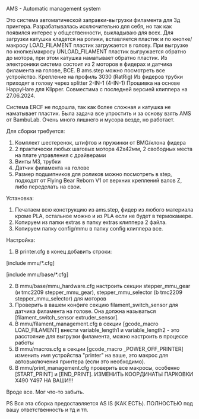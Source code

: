 AMS - Automatic management system

Это система автоматической заправки-выгрузки филамента для 3д принтера. Разрабатывалась исключительно для себя, но так как появился интерес у общественности, выкладываю для всех.
Для загрузки катушка кладется на ролики, вставляется пластик и по кнопке/макросу LOAD_FILAMENT пластик загружается в голову.
При выгрузке по кнопке/макросу UNLOAD_FILAMENT пластик выгружается обратно до мотора, при этом катушка наматывает обратно пластик.
Из электроники система состоит из 2 моторов в фидерах и датчика филамента на голове, ВСЕ.
В ams.step можно посмотреть все устройство.
Крепление на профиль 3030 (RatRig)
Из фидеров трубки приходят в голову через splitter 2-IN-1 (4-IN-1)
Прошивка на основе HappyHare для Klipper. Совместима с последней версией клиппера на 27.06.2024.

Система ERCF не подошла, так как более сложная и катушка не наматывает пластик. Была задача все упростить и за основу взять AMS от BambuLab.
Очень много лишнего и мусора везде, но работает.

Для сборки требуется:

1. Комплект шестеренок, штифтов и пружинки от BMG/клона фидера
2. 2 практически любых шаговых мотора 42х42мм, 2 свободных места на плате управления с драйверами
3. Винты М3, трубки
4. Датчик филамента на голове
5. Размер подшипников для роликов можно посмотреть в step, подходят от Flying Bear Reborn V1 от верхних креплений валов Z, либо переделать на свои.

Установка:

1. Печатаем всю конструкцию из ams.step, фидер из любого материала кроме PLA, остальное можно и из PLA если не будет в термокамере.
2. Копируем из папки extras в папку extras клиппера 2 файла.
3. Копируем папку config/mmu в папку config клиппера все.

Настройка:

1. В printer.cfg в конец добавить строки:

[include mmu/\*.cfg]

[include mmu/base/\*.cfg]

2. В mmu/base/mmu_hardware.cfg настроить секции stepper_mmu_gear (и tmc2209 stepper_mmu_gear), stepper_mmu_selector (b tmc2209 stepper_mmu_selector) для моторов
3. Проверить в вашем конфиге секцию filament_switch_sensor для датчика филамента на голове. Она должна называться [filament_switch_sensor extruder_sensor].
4. В mmu/filament_management.cfg в секции [gcode_macro LOAD_FILAMENT] внести variable_length1 и variable_length2 - это расстояние для выгрузки филамента, можно настроить в процессе работы
5. В mmu/macros.cfg в секции [gcode_macro _POWER_OFF_PRINTER] изменить имя устройства "printer" на ваше, это макрос для автовыключения принтера (если это необходимо).
6. В mmu/print_management.cfg проверить все макросы, особенно [START_PRINT] и [END_PRINT]. ИЗМЕНИТЬ КООРДИНАТЫ ПАРКОВКИ X490 Y497 НА ВАШИ!!!

Вроде все. Мог что-то забыть.

PS Вся эта сборка предоставляется AS IS (КАК ЕСТЬ). ПОЛНОСТЬЮ под вашу ответственность и тд и тп.